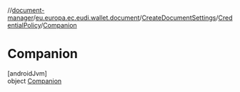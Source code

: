 //[document-manager](../../../../../index.md)/[eu.europa.ec.eudi.wallet.document](../../../index.md)/[CreateDocumentSettings](../../index.md)/[CredentialPolicy](../index.md)/[Companion](index.md)

# Companion

[androidJvm]\
object [Companion](index.md)

